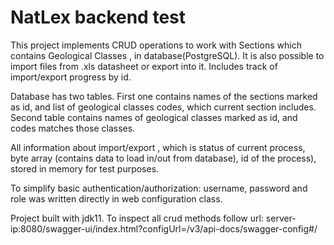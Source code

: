 # NatLex backend test

This project implements CRUD operations to work with Sections which contains Geological Classes , in database(PostgreSQL).
It is also possible to import files from .xls datasheet or export into it. Includes track of import/export progress by id.

Database has two tables. First one contains names of the sections marked as id, and list of geological classes codes, 
which current section includes. Second table contains names of geological classes marked as id, and codes matches those classes.

All information about import/export , which is status of current process, byte array (contains data to load in/out from database),
id of the process), stored in memory for test purposes.

To simplify basic authentication/authorization: username, password and role was written directly in web configuration class.

Project built with jdk11.
To inspect all crud methods follow url: server-ip:8080/swagger-ui/index.html?configUrl=/v3/api-docs/swagger-config#/